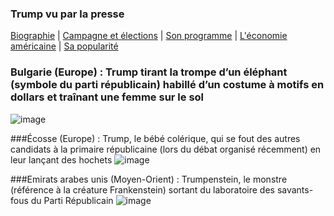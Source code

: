 ### Trump vu par la presse

[Biographie](index.md) | [Campagne et élections](campagne.md) | [Son programme](programme.md) | [L'économie américaine](économie.md) | [Sa popularité](popularité.md)

### Bulgarie (Europe) : Trump tirant la trompe d’un éléphant (symbole du parti républicain) habillé d’un costume à motifs en dollars et traînant une femme sur le sol
![image](http://www.demotivateur.fr/images-buzz/4190/a.jpg)

###Écosse (Europe) : Trump, le bébé colérique, qui se fout des autres candidats à la primaire républicaine (lors du débat organisé récemment) en leur lançant des hochets
![image](http://www.demotivateur.fr/images-buzz/4190/b.png)

###Emirats arabes unis (Moyen-Orient) : Trumpenstein, le monstre (référence à la créature Frankenstein) sortant du laboratoire des savants-fous du Parti Républicain
![image](http://www.demotivateur.fr/images-buzz/4190/c.jpg)
